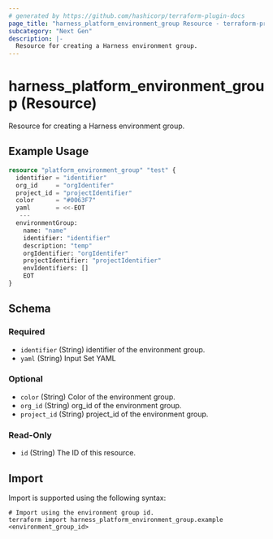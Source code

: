 ```yaml
---
# generated by https://github.com/hashicorp/terraform-plugin-docs
page_title: "harness_platform_environment_group Resource - terraform-provider-harness"
subcategory: "Next Gen"
description: |-
  Resource for creating a Harness environment group.
---
```


# harness_platform_environment_group (Resource)

Resource for creating a Harness environment group.

## Example Usage

```terraform
resource "platform_environment_group" "test" {
  identifier = "identifier"
  org_id     = "orgIdentifer"
  project_id = "projectIdentifier"
  color      = "#0063F7"
  yaml       = <<-EOT
   ---
  environmentGroup:
    name: "name"
    identifier: "identifier"
    description: "temp"
    orgIdentifier: "orgIdentifer"
    projectIdentifier: "projectIdentifier"
    envIdentifiers: []
    EOT
}
```

<!-- schema generated by tfplugindocs -->
## Schema

### Required

- `identifier` (String) identifier of the environment group.
- `yaml` (String) Input Set YAML

### Optional

- `color` (String) Color of the environment group.
- `org_id` (String) org_id of the environment group.
- `project_id` (String) project_id of the environment group.

### Read-Only

- `id` (String) The ID of this resource.

## Import

Import is supported using the following syntax:

```shell
# Import using the environment group id.
terraform import harness_platform_environment_group.example <environment_group_id>
```

